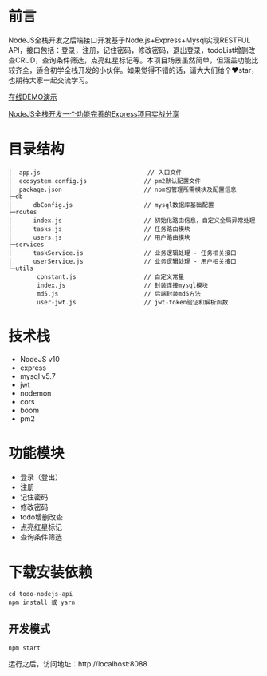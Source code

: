 # 前言
NodeJS全栈开发之后端接口开发基于Node.js+Express+Mysql实现RESTFUL API，接口包括：登录，注册，记住密码，修改密码，退出登录，todoList增删改查CRUD，查询条件筛选，点亮红星标记等。本项目场景虽然简单，但涵盖功能比较齐全，适合初学全栈开发的小伙伴。如果觉得不错的话，请大大们给个:heart:star，也期待大家一起交流学习。

[在线DEMO演示](http://106.55.168.13:8082/)

[NodeJS全栈开发一个功能完善的Express项目实战分享](https://juejin.im/post/6844904198551666701)

# 目录结构
```
│  app.js                              // 入口文件
│  ecosystem.config.js                // pm2默认配置文件
│  package.json                       // npm包管理所需模块及配置信息
├─db
│      dbConfig.js                    // mysql数据库基础配置
├─routes
│      index.js                       // 初始化路由信息，自定义全局异常处理
│      tasks.js                       // 任务路由模块
│      users.js                       // 用户路由模块
├─services
│      taskService.js                 // 业务逻辑处理 - 任务相关接口
│      userService.js                 // 业务逻辑处理 - 用户相关接口
└─utils
        constant.js                   // 自定义常量
        index.js                      // 封装连接mysql模块
        md5.js                        // 后端封装md5方法
        user-jwt.js                   // jwt-token验证和解析函数
```


# 技术栈
 * NodeJS v10
 * express
 * mysql v5.7
 * jwt
 * nodemon
 * cors
 * boom
 * pm2
 
# 功能模块
* 登录（登出）
* 注册
* 记住密码
* 修改密码
* todo增删改查
* 点亮红星标记
* 查询条件筛选

# 下载安装依赖
```
cd todo-nodejs-api
npm install 或 yarn
```




## 开发模式
```
npm start
```
运行之后，访问地址：http://localhost:8088



